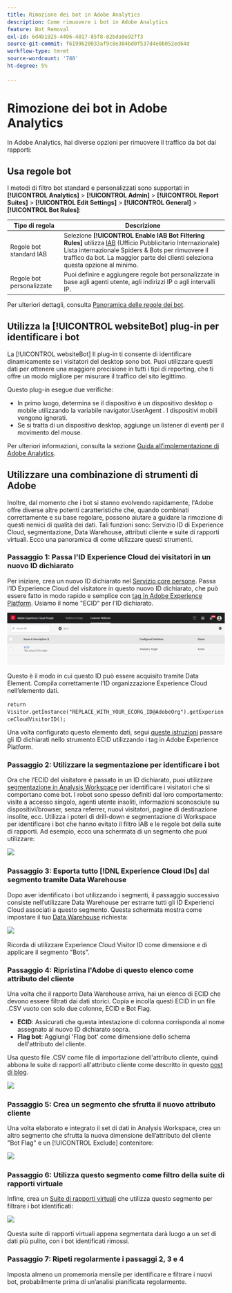 ```yaml
---
title: Rimozione dei bot in Adobe Analytics
description: Come rimuovere i bot in Adobe Analytics
feature: Bot Removal
exl-id: 6d4b1925-4496-4017-85f8-82bda9e92ff3
source-git-commit: f6199620033af9c8e304bd0f537d4e0b052ed64d
workflow-type: tm+mt
source-wordcount: '780'
ht-degree: 5%

---
```


# Rimozione dei bot in Adobe Analytics

In Adobe Analytics, hai diverse opzioni per rimuovere il traffico da bot dai rapporti:

## Usa regole bot

I metodi di filtro bot standard e personalizzati sono supportati in **[!UICONTROL Analytics]** > **[!UICONTROL Admin]** > **[!UICONTROL Report Suites]** > **[!UICONTROL Edit Settings]** > **[!UICONTROL General]** > **[!UICONTROL Bot Rules]**:

| Tipo di regola | Descrizione |
|--- |--- |
| Regole bot standard IAB | Selezione **[!UICONTROL Enable IAB Bot Filtering Rules]** utilizza [IAB](https://www.iab.com/) (Ufficio Pubblicitario Internazionale) Lista internazionale Spiders &amp; Bots per rimuovere il traffico da bot. La maggior parte dei clienti seleziona questa opzione al minimo. |
| Regole bot personalizzate | Puoi definire e aggiungere regole bot personalizzate in base agli agenti utente, agli indirizzi IP o agli intervalli IP. |

Per ulteriori dettagli, consulta [Panoramica delle regole dei bot](/help/admin/admin/bot-removal/bot-rules.md).

## Utilizza la [!UICONTROL websiteBot] plug-in per identificare i bot

La [!UICONTROL websiteBot] Il plug-in ti consente di identificare dinamicamente se i visitatori del desktop sono bot. Puoi utilizzare questi dati per ottenere una maggiore precisione in tutti i tipi di reporting, che ti offre un modo migliore per misurare il traffico del sito legittimo.

Questo plug-in esegue due verifiche:

* In primo luogo, determina se il dispositivo è un dispositivo desktop o mobile utilizzando la variabile navigator.UserAgent . I dispositivi mobili vengono ignorati.
* Se si tratta di un dispositivo desktop, aggiunge un listener di eventi per il movimento del mouse.

Per ulteriori informazioni, consulta la sezione [Guida all’implementazione di Adobe Analytics](https://experienceleague.adobe.com/docs/analytics/implementation/vars/plugins/websitebot.html).

## Utilizzare una combinazione di strumenti di Adobe

Inoltre, dal momento che i bot si stanno evolvendo rapidamente, l&#39;Adobe offre diverse altre potenti caratteristiche che, quando combinati correttamente e su base regolare, possono aiutare a guidare la rimozione di questi nemici di qualità dei dati. Tali funzioni sono: Servizio ID di Experience Cloud, segmentazione, Data Warehouse, attributi cliente e suite di rapporti virtuali. Ecco una panoramica di come utilizzare questi strumenti.

### Passaggio 1: Passa l&#39;ID Experience Cloud dei visitatori in un nuovo ID dichiarato

Per iniziare, crea un nuovo ID dichiarato nel [Servizio core persone](https://experienceleague.adobe.com/docs/core-services/interface/audiences/audience-library.html?lang=it). Passa l’ID Experience Cloud del visitatore in questo nuovo ID dichiarato, che può essere fatto in modo rapido e semplice con [tag in Adobe Experience Platform](https://experienceleague.adobe.com/docs/experience-platform/tags/extensions/adobe/id-service/overview.html?lang=it). Usiamo il nome &quot;ECID&quot; per l’ID dichiarato.

![](assets/bot-cust-attr-setup.png)

Questo è il modo in cui questo ID può essere acquisito tramite Data Element. Compila correttamente l’ID organizzazione Experience Cloud nell’elemento dati.

```return Visitor.getInstance("REPLACE_WITH_YOUR_ECORG_ID@AdobeOrg").getExperienceCloudVisitorID();```

Una volta configurato questo elemento dati, segui [queste istruzioni](https://experienceleague.adobe.com/docs/experience-platform/tags/extensions/adobe/id-service/overview.html?lang=en) passare gli ID dichiarati nello strumento ECID utilizzando i tag in Adobe Experience Platform.

### Passaggio 2: Utilizzare la segmentazione per identificare i bot

Ora che l’ECID del visitatore è passato in un ID dichiarato, puoi utilizzare [segmentazione in Analysis Workspace](https://experienceleague.adobe.com/docs/analytics/analyze/analysis-workspace/components/segments/t-freeform-project-segment.html?lang=it) per identificare i visitatori che si comportano come bot. I robot sono spesso definiti dal loro comportamento: visite a accesso singolo, agenti utente insoliti, informazioni sconosciute su dispositivi/browser, senza referrer, nuovi visitatori, pagine di destinazione insolite, ecc. Utilizza i poteri di drill-down e segmentazione di Workspace per identificare i bot che hanno evitato il filtro IAB e le regole bot della suite di rapporti. Ad esempio, ecco una schermata di un segmento che puoi utilizzare:

![](assets/bot-filter-seg1.png)

### Passaggio 3: Esporta tutto [!DNL Experience Cloud IDs] dal segmento tramite Data Warehouse

Dopo aver identificato i bot utilizzando i segmenti, il passaggio successivo consiste nell’utilizzare Data Warehouse per estrarre tutti gli ID Experienci Cloud associati a questo segmento. Questa schermata mostra come impostare il tuo [Data Warehouse](/help/export/data-warehouse/data-warehouse.md) richiesta:

![](assets/bot-dwh-3.png)

Ricorda di utilizzare Experience Cloud Visitor ID come dimensione e di applicare il segmento &quot;Bots&quot;.

### Passaggio 4: Ripristina l&#39;Adobe di questo elenco come attributo del cliente

Una volta che il rapporto Data Warehouse arriva, hai un elenco di ECID che devono essere filtrati dai dati storici. Copia e incolla questi ECID in un file .CSV vuoto con solo due colonne, ECID e Bot Flag.

* **ECID**: Assicurati che questa intestazione di colonna corrisponda al nome assegnato al nuovo ID dichiarato sopra.
* **Flag bot**: Aggiungi &#39;Flag bot&#39; come dimensione dello schema dell&#39;attributo del cliente.

Usa questo file .CSV come file di importazione dell&#39;attributo cliente, quindi abbona le suite di rapporti all&#39;attributo cliente come descritto in questo [post di blog](https://theblog.adobe.com/link-digital-behavior-customers).

![](assets/bot-csv-4.png)

### Passaggio 5: Crea un segmento che sfrutta il nuovo attributo cliente

Una volta elaborato e integrato il set di dati in Analysis Workspace, crea un altro segmento che sfrutta la nuova dimensione dell’attributo del cliente &quot;Bot Flag&quot; e un [!UICONTROL Exclude] contenitore:

![](assets/bot-filter-seg2.png)

### Passaggio 6: Utilizza questo segmento come filtro della suite di rapporti virtuale

Infine, crea un [Suite di rapporti virtuali](/help/components/vrs/vrs-about.md) che utilizza questo segmento per filtrare i bot identificati:

![](assets/bot-vrs.png)

Questa suite di rapporti virtuali appena segmentata darà luogo a un set di dati più pulito, con i bot identificati rimossi.

### Passaggio 7: Ripeti regolarmente i passaggi 2, 3 e 4

Imposta almeno un promemoria mensile per identificare e filtrare i nuovi bot, probabilmente prima di un’analisi pianificata regolarmente.
